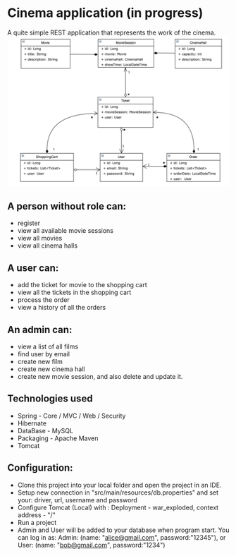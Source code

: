 # Cinema application (in progress)
A quite simple REST application that represents the work of the cinema.
![pic](Cinema_Uml.png)

A person without role can:
-
- register
- view all available movie sessions
- view all movies
- view all cinema halls

A user can:
-
- add the ticket for movie to the shopping cart
- view all the tickets in the shopping cart
- process the order
- view a history of all the orders


An admin can:
- 
- view a list of all films
- find user by email
- create new film
- create new cinema hall
- create new movie session, and also delete and update it.

## **Technologies used**

- Spring - Core / MVC / Web / Security
- Hibernate
- DataBase - MySQL
- Packaging - Apache Maven
- Tomcat

## **Configuration:**

- Сlone this project into your local folder and open the project in an IDE.
- Setup new connection in "src/main/resources/db.properties" and set your: driver, url, username and password
- Configure Tomcat (Local) with : Deployment - war_exploded, context address - "/"
- Run a project
- Admin and User will be added to your database when program start. You can log in as: Admin: (name: "alice@gmail.com", password:"12345"), or
  User: (name: "bob@gmail.com", password:"1234")
